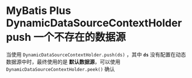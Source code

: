 # MyBatis Plus DynamicDataSourceContextHolder push 一个不存在的数据源

当使用 `DynamicDataSourceContextHolder.push(ds)` ，其中 **`ds`** 没有配置在动态数据源中时，最终使用的是 **默认数据源**，可以使用 `DynamicDataSourceContextHolder.peek()` 确认 


